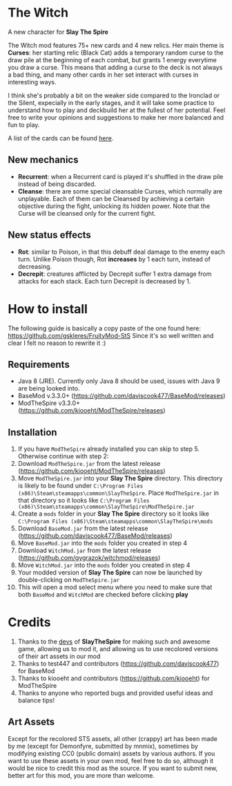 # The Witch
A new character for **Slay The Spire**

The Witch mod features 75+ new cards and 4 new relics.
Her main theme is **Curses**: her starting relic (Black Cat) adds a temporary random curse to the draw pile at the beginning of each combat, but grants 1 energy everytime you draw a curse. This means that adding a curse to the deck is not always a bad thing, and many other cards in her set interact with curses in interesting ways.

I think she's probably a bit on the weaker side compared to the Ironclad or the Silent, expecially in the early stages, and it will take some practice to understand how to play and deckbuild her at the fullest of her potential. Feel free to write your opinions and suggestions to make her more balanced and fun to play.

A list of the cards can be found [here](https://docs.google.com/spreadsheets/d/19tAd2g6CMNSAXdArFp2ZNpAosv3Rltb3qv1Cnc40RSk/edit?usp=sharing).

## New mechanics ##
* **Recurrent**: when a Recurrent card is played it's shuffled in the draw pile instead of being discarded.
* **Cleanse**: there are some special cleansable Curses, which normally are unplayable. Each of them can be Cleansed by achieving a certain objective during the fight, unlocking its hidden power. Note that the Curse will be cleansed only for the current fight.

## New status effects ##
* **Rot**: similar to Poison, in that this debuff deal damage to the enemy each turn. Unlike Poison though, Rot **increases** by 1 each turn, instead of decreasing.
* **Decrepit**: creatures afflicted by Decrepit suffer 1 extra damage from attacks for each stack. Each turn Decrepit is decreased by 1.

# How to install
The following guide is basically a copy paste of the one found here: https://github.com/gskleres/FruityMod-StS
Since it's so well written and clear I felt no reason to rewrite it :)

## Requirements ##
* Java 8 (JRE). Currently only Java 8 should be used, issues with Java 9 are being looked into.
* BaseMod v.3.3.0+ (https://github.com/daviscook477/BaseMod/releases)
* ModTheSpire v3.3.0+ (https://github.com/kiooeht/ModTheSpire/releases)

## Installation ##
1. If you have `ModTheSpire` already installed you can skip to step 5. Otherwise continue with step 2:
2. Download `ModTheSpire.jar` from the latest release (https://github.com/kiooeht/ModTheSpire/releases)
3. Move `ModTheSpire.jar` into your **Slay The Spire** directory. This directory is likely to be found under `C:\Program Files (x86)\Steam\steamapps\common\SlayTheSpire`. Place `ModTheSpire.jar` in that directory so it looks like `C:\Program Files (x86)\Steam\steamapps\common\SlayTheSpire\ModTheSpire.jar`
4. Create a `mods` folder in your **Slay The Spire** directory so it looks like `C:\Program Files (x86)\Steam\steamapps\common\SlayTheSpire\mods`
5. Download `BaseMod.jar` from the latest release (https://github.com/daviscook477/BaseMod/releases)
6. Move `BaseMod.jar` into the `mods` folder you created in step 4
7. Download `WitchMod.jar` from the latest release (https://github.com/gygrazok/witchmod/releases)
8. Move `WitchMod.jar` into the `mods` folder you created in step 4
9. Your modded version of **Slay The Spire** can now be launched by double-clicking on `ModTheSpire.jar`
10. This will open a mod select menu where you need to make sure that both `BaseMod` and `WitchMod` are checked before clicking **play**

# Credits #
1. Thanks to the [devs](https://www.megacrit.com/) of **SlayTheSpire** for making such and awesome game, allowing us to mod it, and allowing us to use recolored versions of their art assets in our mod
2. Thanks to test447 and contributors (https://github.com/daviscook477) for BaseMod
3. Thanks to kiooeht and contributors (https://github.com/kiooeht) for ModTheSpire
4. Thanks to anyone who reported bugs and provided useful ideas and balance tips!

## Art Assets ##
Except for the recolored STS assets, all other (crappy) art has been made by me (except for Demonfyre, submitted by mnmix), sometimes by modifying existing CC0 (public domain) assets by various authors. If you want to use these assets in your own mod, feel free to do so, although it would be nice to credit this mod as the source.
If you want to submit new, better art for this mod, you are more than welcome.